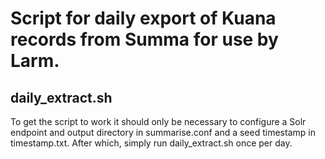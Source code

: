 # Script for daily export of Kuana records from Summa for use by Larm.

## daily_extract.sh
To get the script to work it should only be necessary to configure a Solr endpoint and output directory in summarise.conf and a seed timestamp in timestamp.txt. After which,
simply run daily_extract.sh once per day.